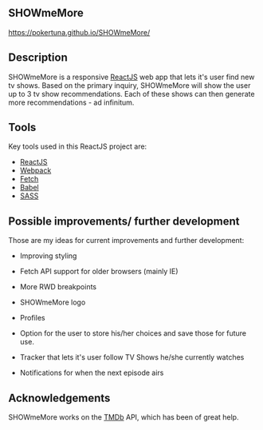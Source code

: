 ## SHOWmeMore
https://pokertuna.github.io/SHOWmeMore/

## Description
SHOWmeMore is a responsive [ReactJS](http://facebook.github.io/react/index.html) web app that lets it's user find new tv shows.
Based on the primary inquiry, SHOWmeMore will show the user up to 3 tv show recommendations.
Each of these shows can then generate more recommendations - ad infinitum.

## Tools
Key tools used in this ReactJS project are:

* [ReactJS](http://facebook.github.io/react/index.html)
* [Webpack](https://webpack.github.io/)
* [Fetch](https://developer.mozilla.org/en-US/docs/Web/API/Fetch_API)
* [Babel](https://babeljs.io/)
* [SASS](http://sass-lang.com/)

## Possible improvements/ further development
Those are my ideas for current improvements and further development:

* Improving styling
* Fetch API support for older browsers (mainly IE)
* More RWD breakpoints
* SHOWmeMore logo

* Profiles
* Option for the user to store his/her choices and save those for future use.
* Tracker that lets it's user follow TV Shows he/she currently watches
* Notifications for when the next episode airs

## Acknowledgements
SHOWmeMore works on the [TMDb](https://www.themoviedb.org/) API, which has been of great help.
